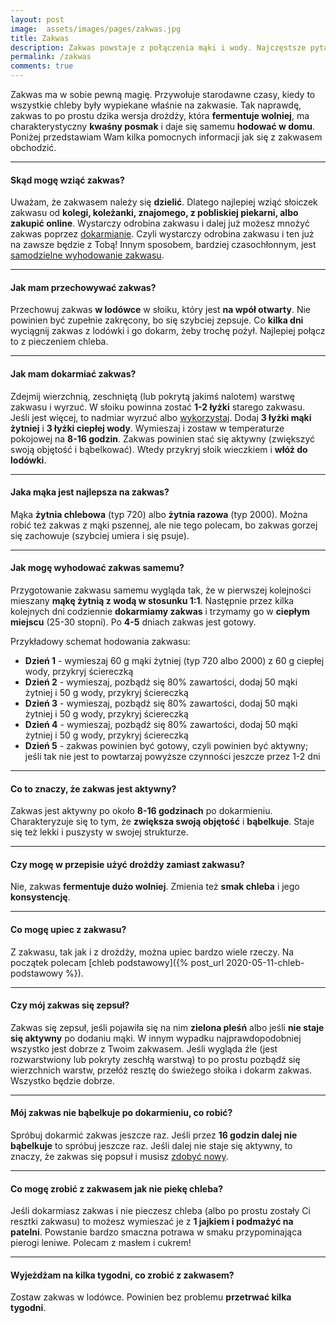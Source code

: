 ```yaml
---
layout: post
image:  assets/images/pages/zakwas.jpg
title: Zakwas
description: Zakwas powstaje z połączenia mąki i wody. Najczęstsze pytania i odpowiedzi oraz sprawdzony sposób jak wyhodować zakwas żytni do pieczenia chleba.
permalink: /zakwas
comments: true
---
```


Zakwas ma w sobie pewną magię. Przywołuje starodawne czasy, kiedy to wszystkie chleby były wypiekane właśnie na zakwasie. Tak naprawdę, zakwas to po prostu dzika wersja drożdży, która **fermentuje wolniej**, ma charakterystyczny **kwaśny posmak** i daje się samemu **hodować w domu**. Poniżej przedstawiam Wam kilka pomocnych informacji jak się z zakwasem obchodzić.

-----

#### Skąd mogę wziąć zakwas?

Uważam, że zakwasem należy się **dzielić**. Dlatego najlepiej wziąć słoiczek zakwasu od **kolegi, koleżanki, znajomego, z pobliskiej piekarni, albo zakupić online**. Wystarczy odrobina zakwasu i dalej już możesz mnożyć zakwas poprzez [dokarmianie](#jak-mam-dokarmiać-zakwas). Czyli wystarczy odrobina zakwasu i ten już na zawsze będzie z Tobą! Innym sposobem, bardziej czasochłonnym, jest [samodzielne wyhodowanie zakwasu](#jak-mogę-wyhodować-zakwas-samemu).

-----

#### Jak mam przechowywać zakwas?

Przechowuj zakwas **w lodówce** w słoiku, który jest **na wpół otwarty**. Nie powinien być zupełnie zakręcony, bo się szybciej zepsuje. Co **kilka dni** wyciągnij zakwas z lodówki i go dokarm, żeby trochę pożył. Najlepiej połącz to z pieczeniem chleba.

-----

#### Jak mam dokarmiać zakwas?

Zdejmij wierzchnią, zeschniętą (lub pokrytą jakimś nalotem) warstwę zakwasu i wyrzuć. W słoiku powinna zostać **1-2 łyżki** starego zakwasu. Jeśli jest więcej, to nadmiar wyrzuć albo [wykorzystaj](#co-mogę-zrobić-z-zakwasem-jak-nie-piekę-chleba). Dodaj **3 łyżki mąki żytniej** i **3 łyżki ciepłej wody**. Wymieszaj i zostaw w temperaturze pokojowej na **8-16 godzin**. Zakwas powinien stać się aktywny (zwiększyć swoją objętość i bąbelkować). Wtedy przykryj słoik wieczkiem i **włóż do lodówki**.

-----

#### Jaka mąka jest najlepsza na zakwas?

Mąka **żytnia chlebowa** (typ 720) albo **żytnia razowa** (typ 2000). Można robić też zakwas z mąki pszennej, ale nie tego polecam, bo zakwas gorzej się zachowuje (szybciej umiera i się psuje).

-----

#### Jak mogę wyhodować zakwas samemu?

Przygotowanie zakwasu samemu wygląda tak, że w pierwszej kolejności mieszany **mąkę żytnią z wodą w stosunku 1:1**. Następnie przez kilka kolejnych dni codziennie **dokarmiamy zakwas** i trzymamy go w **ciepłym miejscu** (25-30 stopni). Po **4-5** dniach zakwas jest gotowy.

Przykładowy schemat hodowania zakwasu:
* **Dzień 1** - wymieszaj 60 g mąki żytniej (typ 720 albo 2000) z 60 g ciepłej wody, przykryj ściereczką
* **Dzień 2** - wymieszaj, pozbądź się 80% zawartości, dodaj 50 mąki żytniej i 50 g wody, przykryj ściereczką
* **Dzień 3** - wymieszaj, pozbądź się 80% zawartości, dodaj 50 mąki żytniej i 50 g wody, przykryj ściereczką
* **Dzień 4** - wymieszaj, pozbądź się 80% zawartości, dodaj 50 mąki żytniej i 50 g wody, przykryj ściereczką
* **Dzień 5** - zakwas powinien być gotowy, czyli powinien być aktywny; jeśli tak nie jest to powtarzaj powyższe czynności jeszcze przez 1-2 dni

-----

#### Co to znaczy, że zakwas jest aktywny?

Zakwas jest aktywny po około **8-16 godzinach** po dokarmieniu. Charakteryzuje się to tym, że **zwiększa swoją objętość** i **bąbelkuje**. Staje się też lekki i puszysty w swojej strukturze.

-----

#### Czy mogę w przepisie użyć drożdży zamiast zakwasu?

Nie, zakwas **fermentuje dużo wolniej**. Zmienia też **smak chleba** i jego **konsystencję**. 

-----

#### Co mogę upiec z zakwasu?

Z zakwasu, tak jak i z drożdży, można upiec bardzo wiele rzeczy. Na początek polecam [chleb podstawowy]({% post_url 2020-05-11-chleb-podstawowy %}).

-----

#### Czy mój zakwas się zepsuł?

Zakwas się zepsuł, jeśli pojawiła się na nim **zielona pleśń** albo jeśli **nie staje się aktywny** po dodaniu mąki. W innym wypadku najprawdopodobniej wszystko jest dobrze z Twoim zakwasem. Jeśli wygląda źle (jest rozwarstwiony lub pokryty zeschłą warstwą) to po prostu pozbądź się wierzchnich warstw, przełóż resztę do świeżego słoika i dokarm zakwas. Wszystko będzie dobrze.

-----

#### Mój zakwas nie bąbelkuje po dokarmieniu, co robić?

Spróbuj dokarmić zakwas jeszcze raz. Jeśli przez **16 godzin dalej nie bąbelkuje** to spróbuj jeszcze raz. Jeśli dalej nie staje się aktywny, to znaczy, że zakwas się popsuł i musisz [zdobyć nowy](#skąd-mogę-wziąć-zakwas).

-----

#### Co mogę zrobić z zakwasem jak nie piekę chleba?

Jeśli dokarmiasz zakwas i nie pieczesz chleba (albo po prostu zostały Ci resztki zakwasu) to możesz wymieszać je z **1 jajkiem i podmażyć na patelni**. Powstanie bardzo smaczna potrawa w smaku przypominająca pierogi leniwe. Polecam z masłem i cukrem!

-----

#### Wyjeżdżam na kilka tygodni, co zrobić z zakwasem?

Zostaw zakwas w lodówce. Powinien bez problemu **przetrwać kilka tygodni**.